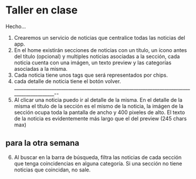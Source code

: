 # Taller en clase

Hecho...

1. Crearemos un servicio de noticias que centralice todas las noticias del app.
2. En el home existirán secciones de noticias con un título, un ícono antes del título (opcional) y multiples noticias asociadas a la sección, cada noticia cuenta con una imágen, un texto preview y las categorías asociadas a la misma.
3. Cada noticia tiene unos tags que será representados por chips.
5. cada detalle de noticia tiene el botón volver.
____________________________________________________________________________________________--
4. Al clicar una noticia puedo ir al detalle de la misma. En el detalle de la misma el título de la sección es el mismo de la noticia, la imágen de la sección ocupa toda la pantalla de ancho y 400 pixeles de alto. El texto de la noticia es evidentemente más largo que el del preview (245 chars max)
## para la otra semana
6. Al buscar en la barra de búsqueda, filtra las noticias de cada sección que tenga coincidencias en alguna categoría. Si una sección no tiene noticias que coincidan, no sale.
